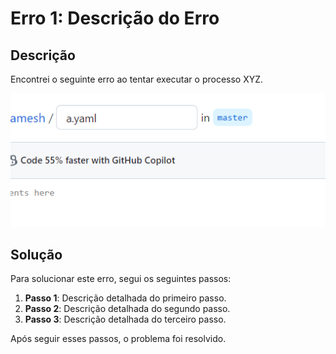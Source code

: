 # Erro 1: Descrição do Erro

## Descrição

Encontrei o seguinte erro ao tentar executar o processo XYZ.

![Erro 1](../erro1.png)

## Solução

Para solucionar este erro, segui os seguintes passos:

1. **Passo 1**: Descrição detalhada do primeiro passo.
2. **Passo 2**: Descrição detalhada do segundo passo.
3. **Passo 3**: Descrição detalhada do terceiro passo.

Após seguir esses passos, o problema foi resolvido.